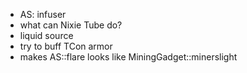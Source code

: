 - AS: infuser
- what can Nixie Tube do?
- liquid source
- try to buff TCon armor
- makes AS::flare looks like MiningGadget::minerslight